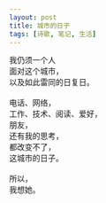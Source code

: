 ```yaml
---
layout: post
title: 城市的日子
tags: [诗歌, 笔记, 生活]
---
```


我仍须一个人<br />
面对这个城市，<br />
以及如此雷同的日复日。<br />
<br />
电话、网络，<br />
工作、技术、阅读、爱好，<br />
朋友，<br />
还有我的思考，<br />
都改变不了，<br />
这城市的日子。<br />
<br />
所以，<br />
我想她。<br />


